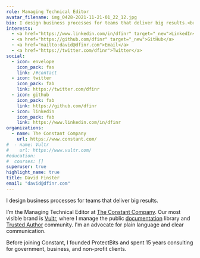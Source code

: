 ```yaml
---
role: Managing Technical Editor
avatar_filename: img_0428-2021-11-21-01_22_12.jpg
bio: I design business processes for teams that deliver big results.<br /><br />I’m the Managing Technical Editor at <a href="https://www.constant.com/" target="_new">The Constant Company</a>. Our most visible brand is <a href="https://www.vultr.com/" target="_new">Vultr</a>, where I manage the <a href="https://www.vultr.com/docs/" target="_new">public documentation</a> library and <a href="https://vultrdocs.notion.site/" target="_new">Trusted Author</a> community. I'm an advocate for plain language and clear communication. Before joining Constant, I founded ProtectBits and spent 15 years consulting for government, business, and non-profit clients.
interests:
  - <a href="https://www.linkedin.com/in/dfinr" target="_new">LinkedIn</a>
  - <a href="https://github.com/dfinr" target="_new">GitHub</a>
  - <a href="mailto:david@dfinr.com">Email</a>
  - <a href="https://twitter.com/dfinr">Twitter</a>
social:
  - icon: envelope
    icon_pack: fas
    link: /#contact
  - icon: twitter
    icon_pack: fab
    link: https://twitter.com/dfinr
  - icon: github
    icon_pack: fab
    link: https://github.com/dfinr
  - icon: linkedin
    icon_pack: fab
    link: https://www.linkedin.com/in/dfinr
organizations:
  - name: The Constant Company
    url: https://www.constant.com/
#  - name: Vultr
#    url: https://www.vultr.com/
#education:
#  courses: []
superuser: true
highlight_name: true
title: David Finster
email: "david@dfinr.com"
---
```

I design business processes for teams that deliver big results.  

I’m the Managing Technical Editor at [The Constant Company](https://www.constant.com/). Our most visible brand is [Vultr](https://www.vultr.com/), where I manage the public [documentation](https://www.vultr.com/docs/) library and [Trusted Author](https://vultrdocs.notion.site/) community. I'm an advocate for plain language and clear communication.  

Before joining Constant, I founded ProtectBits and spent 15 years consulting for government, business, and non-profit clients.
